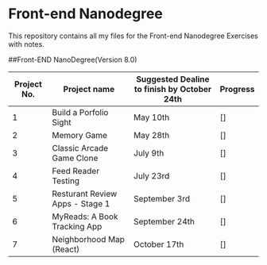 # **Front-end Nanodegree**

This repository contains all my files for the Front-end Nanodegree Exercises with notes.

##Front-END NanoDegree(Version 8.0)

|Project No.|  Project name                               |Suggested Dealine to finish by October 24th | Progress |
|-----------|---------------------------------------------|--------------------------------------------|----------|
|     1     |   Build a Porfolio Sight                    |                    May 10th                | []       |
|     2     |   Memory Game                               |                    May 28th                | []       |
|     3     |   Classic Arcade Game Clone                 |                    July 9th                | []       |
|     4     |   Feed Reader Testing                       |                    July 23rd               | []       |
|     5     |   Resturant Review Apps - Stage 1           |                    September 3rd           | []       |
|     6     |   MyReads: A Book Tracking App              |                    September 24th          | []       |
|     7     |   Neighborhood Map (React)                  |                    October 17th            | []       |